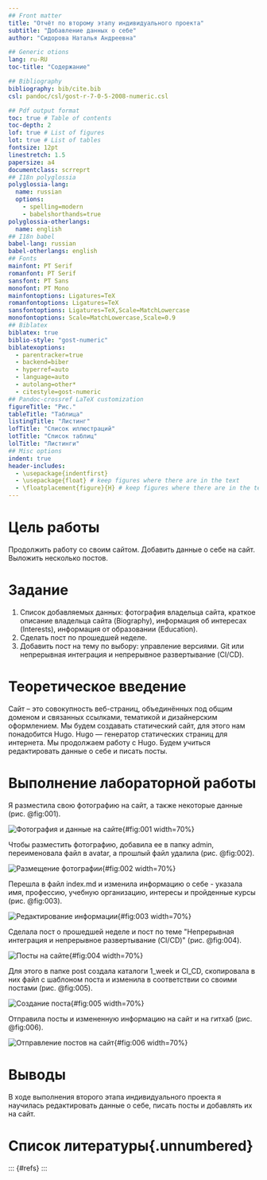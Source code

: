```yaml
---
## Front matter
title: "Отчёт по второму этапу индивидуального проекта"
subtitle: "Добавление данных о себе"
author: "Сидорова Наталья Андреевна"

## Generic otions
lang: ru-RU
toc-title: "Содержание"

## Bibliography
bibliography: bib/cite.bib
csl: pandoc/csl/gost-r-7-0-5-2008-numeric.csl

## Pdf output format
toc: true # Table of contents
toc-depth: 2
lof: true # List of figures
lot: true # List of tables
fontsize: 12pt
linestretch: 1.5
papersize: a4
documentclass: scrreprt
## I18n polyglossia
polyglossia-lang:
  name: russian
  options:
	- spelling=modern
	- babelshorthands=true
polyglossia-otherlangs:
  name: english
## I18n babel
babel-lang: russian
babel-otherlangs: english
## Fonts
mainfont: PT Serif
romanfont: PT Serif
sansfont: PT Sans
monofont: PT Mono
mainfontoptions: Ligatures=TeX
romanfontoptions: Ligatures=TeX
sansfontoptions: Ligatures=TeX,Scale=MatchLowercase
monofontoptions: Scale=MatchLowercase,Scale=0.9
## Biblatex
biblatex: true
biblio-style: "gost-numeric"
biblatexoptions:
  - parentracker=true
  - backend=biber
  - hyperref=auto
  - language=auto
  - autolang=other*
  - citestyle=gost-numeric
## Pandoc-crossref LaTeX customization
figureTitle: "Рис."
tableTitle: "Таблица"
listingTitle: "Листинг"
lofTitle: "Список иллюстраций"
lotTitle: "Список таблиц"
lolTitle: "Листинги"
## Misc options
indent: true
header-includes:
  - \usepackage{indentfirst}
  - \usepackage{float} # keep figures where there are in the text
  - \floatplacement{figure}{H} # keep figures where there are in the text
---
```


# Цель работы

Продолжить работу со своим сайтом. Добавить данные о себе на сайт. Выложить несколько постов.

# Задание

1. Список добавляемых данных: фотография владельца сайта, краткое описание владельца сайта (Biography), информация об интересах (Interests), информация от образовании (Education).
2. Сделать пост по прошедшей неделе.
3. Добавить пост на тему по выбору: управление версиями. Git или непрерывная интеграция и непрерывное развертывание (CI/CD).

# Теоретическое введение

Сайт – это совокупность веб-страниц, объединённых под общим доменом и связанных ссылками, тематикой и дизайнерским оформлением. Мы будем создавать статический сайт, для этого нам понадобится Hugo. Hugo — генератор статических страниц для интернета.
Мы продолжаем работу с Hugo. Будем учиться редактировать данные о себе и писать посты.

# Выполнение лабораторной работы

Я разместила свою фотографию на сайт, а также некоторые данные (рис. @fig:001).

![Фотография и данные на сайте](image/fig:001.jpg){#fig:001 width=70%}

Чтобы разместить фотографию, добавила ее в папку admin, переименовала файл в avatar, а прошлый файл удалила (рис. @fig:002).

![Размещение фотографии](image/fig:002.jpg){#fig:002 width=70%}

Перешла в файл index.md и изменила информацию о себе - указала имя, профессию, учебную организацию, интересы и пройденные курсы (рис. @fig:003).

![Редактирование информации](image/fig:003.jpg){#fig:003 width=70%}

Сделала пост о прошедшей неделе и пост по теме "Непрерывная интеграция и непрерывное развертывание (CI/CD)" (рис. @fig:004).

![Посты на сайте](image/fig:004.jpg){#fig:004 width=70%}

Для этого в папке post создала каталоги 1_week и CI_CD, скопировала в них файл с шаблоном поста и изменила в соответствии со своими постами (рис. @fig:005).

![Создание поста](image/fig:005.jpg){#fig:005 width=70%}

Отправила посты и измененную информацию на сайт и на гитхаб (рис. @fig:006).

![Отправление постов на сайт](image/fig:006.jpg){#fig:006 width=70%}

# Выводы

В ходе выполнения второго этапа индивидуального проекта я научилась редактировать данные о себе, писать посты и добавлять их на сайт.

# Список литературы{.unnumbered}

::: {#refs}
:::
